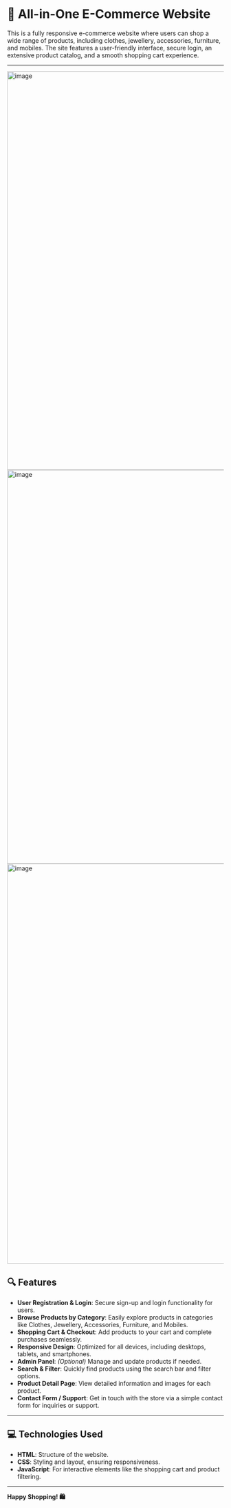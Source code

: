 # 🛒 All-in-One E-Commerce Website

This is a fully responsive e-commerce website where users can shop a wide range of products, including clothes, jewellery, accessories, furniture, and mobiles. The site features a user-friendly interface, secure login, an extensive product catalog, and a smooth shopping cart experience.

---

<img width="1900" height="924" alt="image" src="https://github.com/user-attachments/assets/fcd076ae-ab7b-433b-9690-7781c2111acf" />

<img width="1906" height="913" alt="image" src="https://github.com/user-attachments/assets/b5aba793-27fe-4323-b78d-9d67b36b2479" />

<img width="1900" height="927" alt="image" src="https://github.com/user-attachments/assets/c9520835-374d-4765-911c-61b302248309" />




## 🔍 Features

- **User Registration & Login**: Secure sign-up and login functionality for users.
- **Browse Products by Category**: Easily explore products in categories like Clothes, Jewellery, Accessories, Furniture, and Mobiles.
- **Shopping Cart & Checkout**: Add products to your cart and complete purchases seamlessly.
- **Responsive Design**: Optimized for all devices, including desktops, tablets, and smartphones.
- **Admin Panel**: *(Optional)* Manage and update products if needed.
- **Search & Filter**: Quickly find products using the search bar and filter options.
- **Product Detail Page**: View detailed information and images for each product.
- **Contact Form / Support**: Get in touch with the store via a simple contact form for inquiries or support.

---

## 💻 Technologies Used

- **HTML**: Structure of the website.
- **CSS**: Styling and layout, ensuring responsiveness.
- **JavaScript**: For interactive elements like the shopping cart and product filtering.

---

**Happy Shopping! 🛍️**
